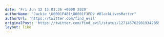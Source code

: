 ```yaml
---
date: 'Fri Jun 12 15:01:36 +0000 2020'
authorName: "Jackie \U0001F481\U0001F3FD‍♀️ #BlackLivesMatter"
authorUrl: 'https://twitter.com/find_evil'
originalPost: 'https://twitter.com/find_evil/status/1271457629819342855'
layout: like
---
```

